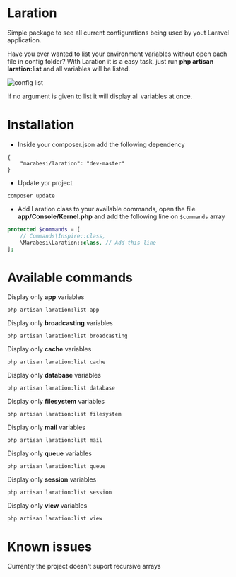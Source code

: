 # Laration
Simple package to see all current configurations being used by yout Laravel application. 

Have you ever wanted to list your environment variables without open each file in config folder? With Laration it is a easy task, just run **php artisan laration:list** and all variables will be listed.

![config list](https://s14.postimg.org/nqwnap9vl/Screen_Shot_2016_10_29_at_12_34_56.png)

If no argument is given to list it will display all variables at once.

# Installation

- Inside your composer.json add the following dependency

```
{
	"marabesi/laration": "dev-master"
}
```

- Update yor project

```
composer update
```

- Add Laration class to your available commands, open the file **app/Console/Kernel.php** and add the following line on ```$commands``` array

``` php
protected $commands = [
    // Commands\Inspire::class,
    \Marabesi\Laration::class, // Add this line
];
```

# Available commands

Display only **app** variables

```
php artisan laration:list app
```

Display only **broadcasting** variables

```
php artisan laration:list broadcasting 
```

Display only **cache** variables

```
php artisan laration:list cache
```

Display only **database** variables

```
php artisan laration:list database
```

Display only **filesystem** variables

``` 
php artisan laration:list filesystem
```

Display only **mail** variables

``` 
php artisan laration:list mail
```

Display only **queue** variables

``` 
php artisan laration:list queue
```

Display only **session** variables

``` 
php artisan laration:list session
```

Display only **view** variables

``` 
php artisan laration:list view 
```

# Known issues

Currently the project doesn't suport recursive arrays


